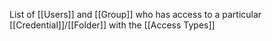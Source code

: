 List of [[Users]] and [[Group]] who has access to a particular [[Credential]]/[[Folder]] with the [[Access Types]]